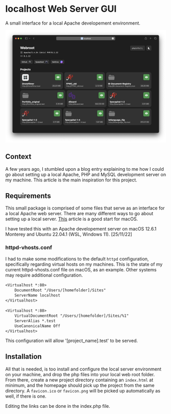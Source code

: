 # localhost Web Server GUI

A small interface for a local Apache developement environment.

![Screenshot](preview.png)

## Context

A few years ago, I stumbled upon a blog entry explaining to me how I could go about setting up a local Apache, PHP and MySQL development server on my machine. This article is the main inspiration for this project.

## Requirements

This small package is comprised of some files that serve as an interface for a local Apache web server. There are many different ways to go about setting up a local server. [This](https://getgrav.org/blog/macos-monterey-apache-multiple-php-versions) article is a good start for macOS.

I have tested this with an Apache developement server on macOS 12.6.1 Monterey and Ubuntu 22.04.1 (WSL, Windows 11). [25/11/22]

### httpd-vhosts.conf

I had to make some modifications to the default `httpd` configuration, specifically regarding virtual hosts on my machines.
This is the state of my current httpd-vhosts.conf file on macOS, as an example. Other systems may require additional configuration.

```apacheconf
<Virtualhost *:80>
    DocumentRoot "/Users/[homefolder]/Sites"
    ServerName localhost
</Virtualhost>

<Virtualhost *:80>
    VirtualDocumentRoot "/Users/[homefolder]/Sites/%1"
    ServerAlias *.test
    UseCanonicalName Off
</Virtualhost>
```

This configuration will allow '[project_name].test' to be served.

## Installation

All that is needed, is too install and configure the local server environment on your machine, and drop the php files into your local web root folder. From there, create a new project directory containing an `index.html` at minimum, and the homepage should pick up the project from the same directory. A `favicon.ico` or `favicon.png` will be picked up automatically as well, if there is one.

Editing the links can be done in the index.php file.
